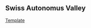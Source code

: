 <h2>Swiss Autonomus Valley</h2>

<a href="https://aliszhuravl.github.io/swiss/web/index.html">Template</a>
